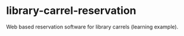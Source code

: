 # library-carrel-reservation
Web based reservation software for library carrels (learning example).
